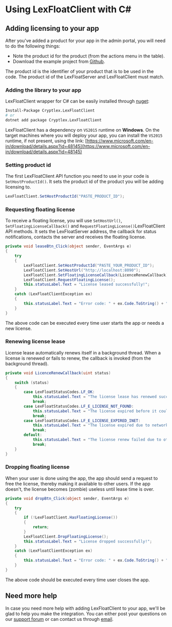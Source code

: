 # Using LexFloatClient with C\#

## Adding licensing to your app

After you've added a product for your app in the admin portal, you will need to do the following things:

* Note the product id for the product (from the actions menu in the table).
* Download the example project from [Github](https://github.com/cryptlex/lexfloatclient-dotnet/tree/master/examples).

The product id is the identifier of your product that is to be used in the code. The product id of the LexFloatServer and LexFloatClient must match.

### Adding the library to your app

LexFloatClient wrapper for C# can be easily installed through [nuget](https://www.nuget.org/packages/Cryptlex.LexFloatClient):

```bash
Install-Package Cryptlex.LexFloatClient
# or
dotnet add package Cryptlex.LexFloatClient
```

LexFloatClient has a dependency on `VS2015` runtime on **Windows**. On the target machines where you will deploy your app, you can install the `VS2015` runtime, if not present, using the link: [https://www.microsoft.com/en-in/download/details.aspx?id=48145](https://www.microsoft.com/en-in/download/details.aspx?id=48145)

### Setting product id

The first LexFloatClient API function you need to use in your code is `SetHostProductId()`. It sets the product id of the product you will be adding licensing to.&#x20;

```csharp
LexFloatClient.SetHostProductId("PASTE_PRODUCT_ID");
```

### Requesting floating license

To receive a floating license, you will use `SetHostUrl()`, `SetFloatingLicenseCallback()` and `RequestFloatingLicense()`LexFloatClient API methods. It sets the LexFloatServer address, the callback for status notifications, contacts the server and receives the floating license.

```csharp
private void leaseBtn_Click(object sender, EventArgs e)
{
    try
    {
        LexFloatClient.SetHostProductId("PASTE_YOUR_PRODUCT_ID");
        LexFloatClient.SetHostUrl("http://localhost:8090");
        LexFloatClient.SetFloatingLicenseCallback(LicenceRenewCallback);
        LexFloatClient.RequestFloatingLicense();
        this.statusLabel.Text = "License leased successfully!";
    }
    catch (LexFloatClientException ex)
    {
        this.statusLabel.Text = "Error code: " + ex.Code.ToString() + " Error message: " + ex.Message;
    }
}
```

The above code can be executed every time user starts the app or needs a new license.

### Renewing license lease

License lease automatically renews itself in a background thread. When a license is renewed or fails to renew, the callback is invoked (from the background thread).

```csharp
private void LicenceRenewCallback(uint status)
{
    switch (status)
    {
        case LexFloatStatusCodes.LF_OK:
            this.statusLabel.Text = "The license lease has renewed successfully.";
            break;
        case LexFloatStatusCodes.LF_E_LICENSE_NOT_FOUND:
            this.statusLabel.Text = "The license expired before it could be renewed.";
            break;
        case LexFloatStatusCodes.LF_E_LICENSE_EXPIRED_INET:
            this.statusLabel.Text = "The license expired due to network connection failure.";
            break;
        default:
            this.statusLabel.Text = "The license renew failed due to other reason. Error code: " + status.ToString();
            break;
    }
}
```

### Dropping floating license

When your user is done using the app, the app should send a request to free the license, thereby making it available to other users. If the app doesn't, the license becomes (zombie) useless until lease time is over.

```csharp
private void dropBtn_Click(object sender, EventArgs e)
{
    try
    {
        if (!LexFloatClient.HasFloatingLicense())
        {
            return;
        }
        LexFloatClient.DropFloatingLicense();
        this.statusLabel.Text = "License dropped successfully!";
    }
    catch (LexFloatClientException ex)
    {
        this.statusLabel.Text = "Error code: " + ex.Code.ToString() + " Error message: " + ex.Message;
    }
}
```

The above code should be executed every time user closes the app.

## Need more help

In case you need more help with adding LexFloatClient to your app, we'll be glad to help you make the integration. You can either post your questions on our [support forum](https://forums.cryptlex.com) or can contact us through [email](mailto:support@cryptlex.com?Subject=Using%20LexFloatClient).
